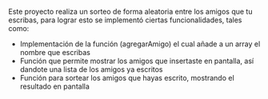 Este proyecto realiza un sorteo de forma aleatoria entre los amigos que tu escribas, para lograr esto se implementó ciertas funcionalidades, tales como:

- Implementación de la función (agregarAmigo) el cual añade a un array el nombre que escribas
- Función que permite mostrar los amigos que insertaste en pantalla, así dandote una lista de los amigos ya escritos
- Función para sortear los amigos que hayas escrito, mostrando el resultado en pantalla
